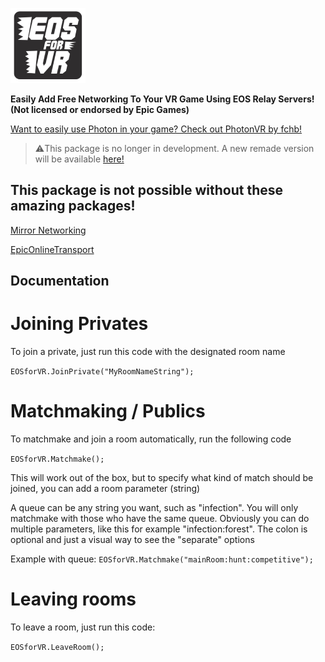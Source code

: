 ![EFV Logo](https://github.com/TheScruffyKat/EOSforVR/blob/main/github/EOSforVR_XS.png?raw=true)

**Easily Add Free Networking To Your VR Game Using EOS Relay Servers! (Not licensed or endorsed by Epic Games)**

[Want to easily use Photon in your game? Check out PhotonVR by fchb!](https://github.com/fchb1239/PhotonVR)

> ⚠️This package is no longer in development. A new remade version will be available [here!](https://github.com/TheScruffyKat/chartreux.vr)


## This package is not possible without these amazing packages!

[Mirror Networking](https://github.com/vis2k/Mirror)

[EpicOnlineTransport](https://github.com/FakeByte/EpicOnlineTransport)

## Documentation

# Joining Privates
To join a private, just run this code with the designated room name

```EOSforVR.JoinPrivate("MyRoomNameString");```

# Matchmaking / Publics
To matchmake and join a room automatically, run the following code

```EOSforVR.Matchmake();```

This will work out of the box, but to specify what kind of match should be joined, you can add a room parameter (string)

A queue can be any string you want, such as "infection". You will only matchmake with those who have the same queue. Obviously you can do multiple parameters, like this for example "infection:forest". The colon is optional and just a visual way to see the "separate" options

Example with queue: ```EOSforVR.Matchmake("mainRoom:hunt:competitive");```

# Leaving rooms
To leave a room, just run this code:

```EOSforVR.LeaveRoom();```
